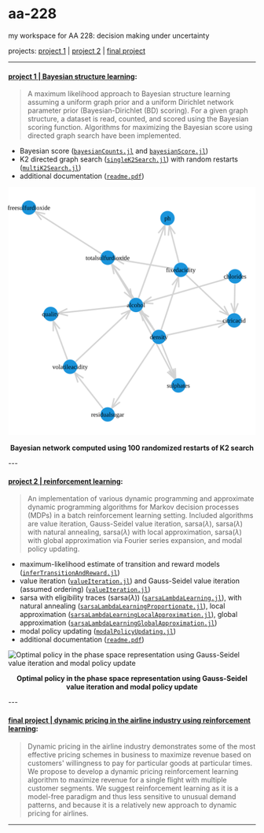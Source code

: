 # aa-228

my workspace for AA 228: decision making under uncertainty

projects: [project 1](https://github.com/rbalexan/aa-228/tree/master/project-1) | [project 2](https://github.com/rbalexan/aa-228/tree/master/project-2) | [final project](https://github.com/rbalexan/aa-228/tree/master/final-project) 

---

#### [project 1 | Bayesian structure learning](https://github.com/rbalexan/aa-228/tree/master/project-1/):

> A maximum likelihood approach to Bayesian structure learning assuming a uniform graph prior and a uniform Dirichlet network parameter prior (Bayesian-Dirichlet (BD) scoring). For a given graph structure, a dataset is read, counted, and scored using the Bayesian scoring function. Algorithms for maximizing the Bayesian score using directed graph search have been implemented.

- Bayesian score ([`bayesianCounts.jl`](https://github.com/rbalexan/aa-228/tree/master/project-1/bayesianCounts.jl) and [`bayesianScore.jl`](https://github.com/rbalexan/aa-228/tree/master/project-1/bayesianScore.jl))
- K2 directed graph search ([`singleK2Search.jl`](https://github.com/rbalexan/aa-228/tree/master/project-1/singleK2Search.jl)) with random restarts ([`multiK2Search.jl`](https://github.com/rbalexan/aa-228/tree/master/project-1/multiK2Search.jl)) 
- additional documentation ([`readme.pdf`](https://github.com/rbalexan/aa-228/tree/master/project-1/doc/README.pdf))

![Bayesian network computed using 100 randomized restarts of K2 search](project-1/graphs/medium-K2-100.svg)

<p align="center"> <b>Bayesian network computed using 100 randomized restarts of K2 search</b> </p>
---

#### [project 2 | reinforcement learning](https://github.com/rbalexan/aa-228/tree/master/project-2/):

>An implementation of various dynamic programming and approximate dynamic programming algorithms for Markov decision processes (MDPs) in a batch reinforcement learning setting. Included algorithms are value iteration, Gauss-Seidel value iteration, sarsa($\lambda$), sarsa($\lambda$) with natural annealing, sarsa($\lambda$) with local approximation, sarsa($\lambda$) with global approximation via Fourier series expansion, and modal policy updating.

- maximum-likelihood estimate of transition and reward models ([`inferTransitionAndReward.jl`](https://github.com/rbalexan/aa-228/tree/master/project-2/inferTransitionAndReward.jl))
- value iteration ([`valueIteration.jl`](https://github.com/rbalexan/aa-228/tree/master/project-2/valueIteration.jl)) and Gauss-Seidel value iteration (assumed ordering) ([`valueIteration.jl`](https://github.com/rbalexan/aa-228/tree/master/project-2/valueIterationGaussSeidel.jl))
- sarsa with eligibility traces (sarsa($\lambda$)) ([`sarsaLambdaLearning.jl`](https://github.com/rbalexan/aa-228/tree/master/project-2/sarsaLambdaLearning.jl)), with natural annealing ([`sarsaLambdaLearningProportionate.jl`](https://github.com/rbalexan/aa-228/tree/master/project-2/sarsaLambdaLearningProportionate.jl)), local approximation ([`sarsaLambdaLearningLocalApproximation.jl`](https://github.com/rbalexan/aa-228/tree/master/project-2/sarsaLambdaLearningLocalApproximation.jl)), global approximation ([`sarsaLambdaLearningGlobalApproximation.jl`](https://github.com/rbalexan/aa-228/tree/master/project-2/sarsaLambdaLearningGlobalApproximation.jl))
- modal policy updating ([`modalPolicyUpdating.jl`](https://github.com/rbalexan/aa-228/tree/master/project-2/modalPolicyUpdating.jl))
- additional documentation ([`readme.pdf`](https://github.com/rbalexan/aa-228/tree/master/project-2/doc/README.pdf))

![Optimal policy in the phase space representation using Gauss-Seidel value iteration and modal policy update](project-2/plots/medium_πModal_GSVI.png)

<p align="center"> <b>Optimal policy in the phase space representation using Gauss-Seidel value iteration and modal policy update</b> </p>
---

#### [final project | dynamic pricing in the airline industry using reinforcement learning](https://github.com/rbalexan/aa-228/tree/master/final-project):

> Dynamic pricing in the airline industry demonstrates some of the most effective pricing schemes in business to maximize revenue based on customers' willingness to pay for particular goods at particular times. We propose to develop a dynamic pricing reinforcement learning algorithm to maximize revenue for a single flight with multiple customer segments. We suggest reinforcement learning as it is a model-free paradigm and thus less sensitive to unusual demand patterns, and because it is a relatively new approach to dynamic pricing for airlines.

---